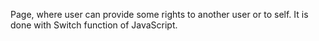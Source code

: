 Page, where user can provide some rights to another user or to self. It is done with Switch function of JavaScript.